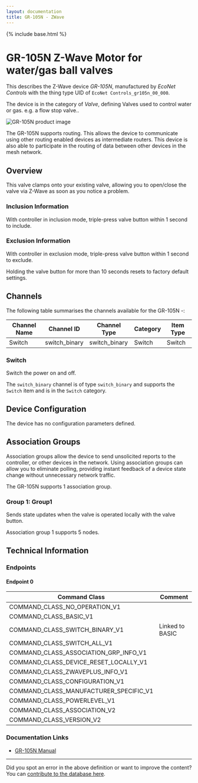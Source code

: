 ```yaml
---
layout: documentation
title: GR-105N - ZWave
---
```


{% include base.html %}

# GR-105N Z-Wave Motor for water/gas ball valves
This describes the Z-Wave device *GR-105N*, manufactured by *EcoNet Controls* with the thing type UID of ```EcoNet Controls_gr105n_00_000```.

The device is in the category of *Valve*, defining Valves used to control water or gas. e.g. a flow stop valve..

![GR-105N product image](https://opensmarthouse.org/assets/zwave/attachments/469/gr-105.jpg)


The GR-105N supports routing. This allows the device to communicate using other routing enabled devices as intermediate routers.  This device is also able to participate in the routing of data between other devices in the mesh network.

## Overview

This valve clamps onto your existing valve, allowing you to open/close the valve via Z-Wave as soon as you notice a problem.

### Inclusion Information

With controller in inclusion mode, triple-press valve button within 1 second to include.

### Exclusion Information

With controller in exclusion mode, triple-press valve button within 1 second to exclude.

Holding the valve button for more than 10 seconds resets to factory default settings.

## Channels

The following table summarises the channels available for the GR-105N -:

| Channel Name | Channel ID | Channel Type | Category | Item Type |
|--------------|------------|--------------|----------|-----------|
| Switch | switch_binary | switch_binary | Switch | Switch | 

### Switch
Switch the power on and off.

The ```switch_binary``` channel is of type ```switch_binary``` and supports the ```Switch``` item and is in the ```Switch``` category.



## Device Configuration

The device has no configuration parameters defined.

## Association Groups

Association groups allow the device to send unsolicited reports to the controller, or other devices in the network. Using association groups can allow you to eliminate polling, providing instant feedback of a device state change without unnecessary network traffic.

The GR-105N supports 1 association group.

### Group 1: Group1

Sends state updates when the valve is operated locally with the valve button.

Association group 1 supports 5 nodes.

## Technical Information

### Endpoints

#### Endpoint 0

| Command Class | Comment |
|---------------|---------|
| COMMAND_CLASS_NO_OPERATION_V1| |
| COMMAND_CLASS_BASIC_V1| |
| COMMAND_CLASS_SWITCH_BINARY_V1| Linked to BASIC|
| COMMAND_CLASS_SWITCH_ALL_V1| |
| COMMAND_CLASS_ASSOCIATION_GRP_INFO_V1| |
| COMMAND_CLASS_DEVICE_RESET_LOCALLY_V1| |
| COMMAND_CLASS_ZWAVEPLUS_INFO_V1| |
| COMMAND_CLASS_CONFIGURATION_V1| |
| COMMAND_CLASS_MANUFACTURER_SPECIFIC_V1| |
| COMMAND_CLASS_POWERLEVEL_V1| |
| COMMAND_CLASS_ASSOCIATION_V2| |
| COMMAND_CLASS_VERSION_V2| |

### Documentation Links

* [GR-105N Manual](https://www.opensmarthouse.org/zwavedatabase/469/GR-105-Auto-Valve-User-Manual.pdf)

---

Did you spot an error in the above definition or want to improve the content?
You can [contribute to the database here](https://www.opensmarthouse.org/zwavedatabase/469).
